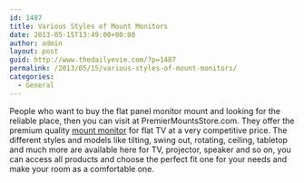 ```yaml
---
id: 1487
title: Various Styles of Mount Monitors
date: 2013-05-15T13:49:00+00:00
author: admin
layout: post
guid: http://www.thedailyevie.com/?p=1487
permalink: /2013/05/15/various-styles-of-mount-monitors/
categories:
  - General
---
```

People who want to buy the flat panel monitor mount and looking for the reliable place, then you can visit at PremierMountsStore.com. They offer the premium quality [mount monitor](http://www.premiermountsstore.com/PremierMountsFlatPanelMounts.aspx) for flat TV at a very competitive price. The different styles and models like tilting, swing out, rotating, ceiling, tabletop and much more are available here for TV, projector, speaker and so on, you can access all products and choose the perfect fit one for your needs and make your room as a comfortable one.